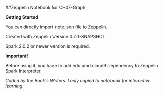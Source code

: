 ##Zeppelin Notebook for CH07-Graph

**Getting Started**

You can directly import note.json file to Zeppelin.

Created with Zeppelin Version 0.7.0-SNAPSHOT

Spark 2.0.2 or newer version is required. 

**Important!**

Before using it, you have to add edu.umd.cloud9 dependency to Zeppelin Spark Interpreter.

*Coded by the Book's Writers. I only copied to notebook for interactive learning.*